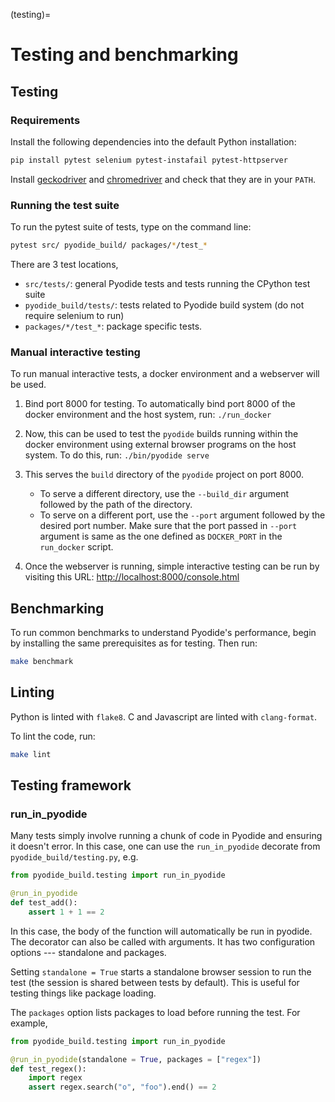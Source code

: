 (testing)=
# Testing and benchmarking

## Testing

### Requirements

Install the following dependencies into the default Python installation:

```bash
pip install pytest selenium pytest-instafail pytest-httpserver
```

Install [geckodriver](https://github.com/mozilla/geckodriver/releases) and
[chromedriver](https://sites.google.com/a/chromium.org/chromedriver/downloads)
and check that they are in your `PATH`.

### Running the test suite

To run the pytest suite of tests, type on the command line:

```bash
pytest src/ pyodide_build/ packages/*/test_*
```

There are 3 test locations,
- `src/tests/`: general Pyodide tests and tests running the CPython test suite
- `pyodide_build/tests/`: tests related to Pyodide build system (do not require selenium to run)
- `packages/*/test_*`: package specific tests.

### Manual interactive testing

To run manual interactive tests, a docker environment and a webserver will be
used.

1. Bind port 8000 for testing. To automatically bind port 8000 of the docker
environment and the host system, run: `./run_docker`

2. Now, this can be used to test the `pyodide` builds running within the
docker environment using external browser programs on the host system. To do
this, run: `./bin/pyodide serve`

3. This serves the ``build`` directory of the ``pyodide`` project on port 8000.
    * To serve a different directory, use the ``--build_dir`` argument followed
      by the path of the directory.
    * To serve on a different port, use the ``--port`` argument followed by the
      desired port number. Make sure that the port passed in ``--port`` argument
      is same as the one defined as ``DOCKER_PORT`` in the ``run_docker`` script.


4. Once the webserver is running, simple interactive testing can be run by
   visiting this URL:
   [http://localhost:8000/console.html](http://localhost:8000/console.html)

## Benchmarking

To run common benchmarks to understand Pyodide's performance, begin by
installing the same prerequisites as for testing. Then run:

```bash
make benchmark
```

## Linting

Python is linted with `flake8`.  C and Javascript are linted with
`clang-format`.

To lint the code, run:

```bash
make lint
```

## Testing framework

### run_in_pyodide
Many tests simply involve running a chunk of code in Pyodide and ensuring it
doesn't error. In this case, one can use the `run_in_pyodide` decorate from
`pyodide_build/testing.py`, e.g.

```python
from pyodide_build.testing import run_in_pyodide

@run_in_pyodide
def test_add():
    assert 1 + 1 == 2
```
In this case, the body of the function will automatically be run in pyodide.
The decorator can also be called with arguments. It has two configuration
options --- standalone and packages.

Setting `standalone = True` starts a standalone browser session to run the test
(the session is shared between tests by default). This is useful for testing
things like package loading.

The `packages` option lists packages to load before running the test. For
example,
```python
from pyodide_build.testing import run_in_pyodide

@run_in_pyodide(standalone = True, packages = ["regex"])
def test_regex():
    import regex
    assert regex.search("o", "foo").end() == 2
```
